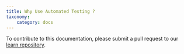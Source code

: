 ```yaml
---
title: Why Use Automated Testing ?
taxonomy:
    category: docs
---
```


To contribute to this documentation, please submit a pull request to our [learn repository](https://github.com/userfrosting/learn/tree/master/pages).
